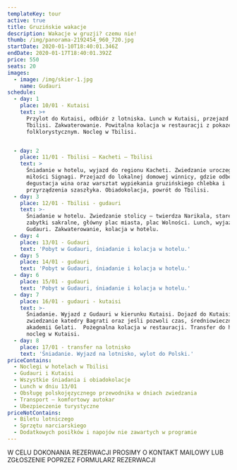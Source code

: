 ```yaml
---
templateKey: tour
active: true
title: Gruzińskie wakacje
description: Wakacje w gruzji? czemu nie!
thumb: /img/panorama-2192454_960_720.jpg
startDate: 2020-01-10T18:40:01.346Z
endDate: 2020-01-17T18:40:01.392Z
price: 550
seats: 20
images:
  - image: /img/skier-1.jpg
    name: Gudauri
schedule:
  - day: 1
    place: 10/01 - Kutaisi
    text: >+
      Przylot do Kutaisi, odbiór z lotniska. Lunch w Kutaisi, przejazd do
      Tbilisi. Zakwaterowanie. Powitalna kolacja w restauracji z pokazem
      folklorystycznym. Nocleg w Tbilisi.


  - day: 2
    place: 11/01 - Tbilisi – Kacheti – Tbilisi
    text: >
      Śniadanie w hotelu, wyjazd do regionu Kacheti. Zwiedzanie uroczego miasta
      miłości Signagi. Przejazd do lokalnej domowej winnicy, gdzie odbędzie się
      degustacja wina oraz warsztat wypiekania gruzińskiego chlebka i
      przyrządzenia szaszłyka. Obiadokolacja, powrót do Tbilisi.
  - day: 3
    place: 12/01 - Tbilisi - gudauri
    text: >-
      Śniadanie w hotelu. Zwiedzanie stolicy – twierdza Narikala, stare miasto,
      zabytki sakralne, główny plac miasta, plac Wolności. Lunch, wyjazd do
      Gudauri. Zakwaterowanie, kolacja w hotelu. 
  - day: 4
    place: 13/01 - Gudauri
    text: 'Pobyt w Gudauri, śniadanie i kolacja w hotelu.'
  - day: 5
    place: 14/01 - gudauri
    text: 'Pobyt w Gudauri, śniadanie i kolacja w hotelu.'
  - day: 6
    place: 15/01 - gudauri
    text: 'Pobyt w Gudauri, śniadanie i kolacja w hotelu.'
  - day: 7
    place: 16/01 - gudauri - kutaisi
    text: >-
      Śniadanie. Wyjazd z Gudauri w kierunku Kutaisi. Dojazd do Kutaisi,
      zwiedzanie katedry Bagrati oraz jeśli pozwoli czas, średniowiecznej
      akademii Gelati.  Pożegnalna kolacja w restauracji. Transfer do hotelu,
      nocleg w Kutaisi.
  - day: 8
    place: 17/01 - transfer na lotnisko
    text: 'Śniadanie. Wyjazd na lotnisko, wylot do Polski.'
priceContains:
  - Noclegi w hotelach w Tbilisi
  - Gudauri i Kutaisi
  - Wszystkie śniadania i obiadokolacje
  - Lunch w dniu 13/01
  - Obsługę polskojęzycznego przewodnika w dniach zwiedzania
  - Transport – komfortowy autokar
  - Ubezpieczenie turystyczne
priceNotContains:
  - Biletu lotniczego
  - Sprzętu narciarskiego
  - Dodatkowych posiłków i napojów nie zawartych w programie
---
```

W CELU DOKONANIA REZERWACJI PROSIMY O KONTAKT MAILOWY LUB ZGŁOSZENIE POPRZEZ FORMULARZ REZERWACJI
